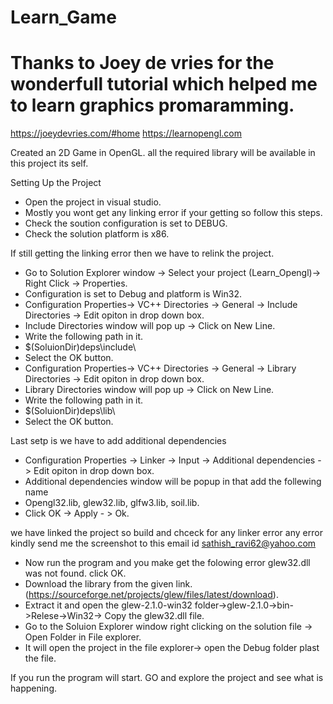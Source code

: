 # Learn_Game
# Thanks to Joey de vries for the wonderfull tutorial which helped me to learn graphics promaramming.
https://joeydevries.com/#home
https://learnopengl.com


Created an 2D Game in OpenGL. all the required library will be available in this project its self.

Setting Up the Project
* Open the project in visual studio.
* Mostly you wont get any linking error if your getting so follow this steps.
* Check the soution configuration is set to DEBUG.
* Check the solution platform is x86.

If still getting the linking error then we have to relink the project.
* Go to Solution Explorer window -> Select your project (Learn_Opengl)-> Right Click -> Properties.
* Configuration is set to Debug and platform is Win32.
* Configuration Properties-> VC++ Directories -> General -> Include Directories -> Edit opiton in drop down box.
* Include Directories window will pop up -> Click on New Line.
* Write the following path in it.
* $(SoluionDir)deps\include\
* Select the OK button.
* Configuration Properties-> VC++ Directories -> General -> Library Directories -> Edit opiton in drop down box.
* Library Directories window will pop up -> Click on New Line.
* Write the following path in it.
* $(SoluionDir)deps\lib\
* Select the OK button.

Last setp is we have to add additional dependencies
* Configuration Properties -> Linker -> Input -> Additional dependencies -> Edit opiton in drop down box.
* Additional dependencies window will be popup in that add the follewing name
* Opengl32.lib, glew32.lib, glfw3.lib, soil.lib.
* Click OK -> Apply - > Ok.

we have linked the project so build and chceck for any linker error any error kindly send me the screenshot to this email id sathish_ravi62@yahoo.com
* Now run the program and you make get the folowing error glew32.dll was not found. click OK.
* Download the library from the given link. (https://sourceforge.net/projects/glew/files/latest/download).
* Extract it and open the glew-2.1.0-win32 folder->glew-2.1.0->bin->Relese->Win32-> Copy the glew32.dll file.
* Go to the Soluion Explorer window right clicking on the solution file -> Open Folder in File explorer.
* It will open the project in the file explorer-> open the Debug folder plast the file.

If you run the program will start.
GO and explore the project and see what is happening.




